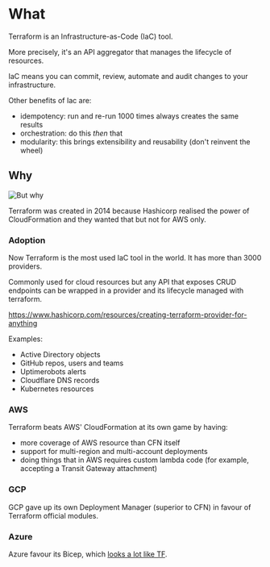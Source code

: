 # What

Terraform is an Infrastructure-as-Code (IaC) tool.

More precisely, it's an API aggregator that manages the lifecycle of
resources.

IaC means you can commit, review, automate and audit changes to your
infrastructure.

Other benefits of Iac are:

- idempotency: run and re-run 1000 times always creates the same results
- orchestration: do this *then* that
- modularity: this brings extensibility and reusability (don't reinvent
  the wheel)


## Why

![But why](https://raw.githubusercontent.com/jpedro/levelup-terraform/master/.github/assets/images/why.jpg)

Terraform was created in 2014 because Hashicorp realised the power of
CloudFormation and they wanted that but not for AWS only.


### Adoption

Now Terraform is the most used IaC tool in the world. It has more than
3000 providers.

Commonly used for cloud resources but any API that exposes CRUD
endpoints can be wrapped in a provider and its lifecycle managed with
terraform.

https://www.hashicorp.com/resources/creating-terraform-provider-for-anything

Examples:

- Active Directory objects
- GitHub repos, users and teams
- Uptimerobots alerts
- Cloudflare DNS records
- Kubernetes resources


### AWS

Terraform beats AWS' CloudFormation at its own game by having:

- more coverage of AWS resource than CFN itself
- support for multi-region and multi-account deployments
- doing things that in AWS requires custom lambda code (for example,
  accepting a Transit Gateway attachment)


### GCP

GCP gave up its own Deployment Manager (superior to CFN) in favour of
Terraform official modules.

### Azure

Azure favour its Bicep, which
[looks a lot like TF](https://learn.microsoft.com/en-us/training/modules/introduction-to-infrastructure-as-code-using-bicep/4-what-bicep).

